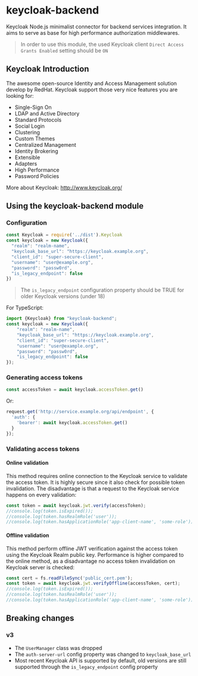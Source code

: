 # keycloak-backend
Keycloak Node.js minimalist connector for backend services integration. It aims to serve as base for high performance authorization middlewares.

> In order to use this module, the used Keycloak client `Direct Access Grants Enabled` setting should be `ON`

## Keycloak Introduction
The awesome open-source Identity and Access Management solution develop by RedHat.
Keycloak support those very nice features you are looking for:
- Single-Sign On
- LDAP and Active Directory
- Standard Protocols
- Social Login
- Clustering
- Custom Themes
- Centralized Management
- Identity Brokering
- Extensible
- Adapters
- High Performance
- Password Policies

More about Keycloak: http://www.keycloak.org/

## Using the keycloak-backend module
### Configuration
```js
const Keycloak = require('../dist').Keycloak
const keycloak = new Keycloak({
  "realm": "realm-name",
  "keycloak_base_url": "https://keycloak.example.org",
  "client_id": "super-secure-client",
  "username": "user@example.org",
  "password": "passw0rd",
  "is_legacy_endpoint": false
})
```
> The `is_legacy_endpoint` configuration property should be TRUE for older Keycloak versions (under 18)

For TypeScript:
```ts
import {Keycloak} from "keycloak-backend";
const keycloak = new Keycloak({
    "realm": "realm-name",
    "keycloak_base_url": "https://keycloak.example.org",
    "client_id": "super-secure-client",
    "username": "user@example.org",
    "password": "passw0rd",
    "is_legacy_endpoint": false
});
```

### Generating access tokens
```js
const accessToken = await keycloak.accessToken.get()
```
Or:
```js
request.get('http://service.example.org/api/endpoint', {
  'auth': {
    'bearer': await keycloak.accessToken.get()
  }
});
```

### Validating access tokens
#### Online validation
This method requires online connection to the Keycloak service to validate the access token. It is highly secure since it also check for possible token invalidation. The disadvantage is that a request to the Keycloak service happens on every validation:
```js
const token = await keycloak.jwt.verify(accessToken);
//console.log(token.isExpired());
//console.log(token.hasRealmRole('user'));
//console.log(token.hasApplicationRole('app-client-name', 'some-role'));
```

#### Offline validation
This method perform offline JWT verification against the access token using the Keycloak Realm public key. Performance is higher compared to the online method, as a disadvantage no access token invalidation on Keycloak server is checked:
```js
const cert = fs.readFileSync('public_cert.pem');
const token = await keycloak.jwt.verifyOffline(accessToken, cert);
//console.log(token.isExpired());
//console.log(token.hasRealmRole('user'));
//console.log(token.hasApplicationRole('app-client-name', 'some-role'));
```

## Breaking changes
### v3
- The `UserManager` class was dropped
- The `auth-server-url` config property was changed to `keycloak_base_url`
- Most recent Keycloak API is supported by default, old versions are still supported through the `is_legacy_endpoint` config property
